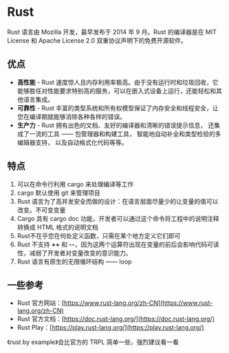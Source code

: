 # Rust

Rust 语言由 Mozilla 开发，最早发布于 2014 年 9 月。Rust 的编译器是在 MIT License 和 Apache License 2.0 双重协议声明下的免费开源软件。

## 优点

- **高性能** - Rust 速度惊人且内存利用率极高。由于没有运行时和垃圾回收，它能够胜任对性能要求特别高的服务，可以在嵌入式设备上运行，还能轻松和其他语言集成。
- **可靠性** - Rust 丰富的类型系统和所有权模型保证了内存安全和线程安全，让您在编译期就能够消除各种各样的错误。
- **生产力** - Rust 拥有出色的文档、友好的编译器和清晰的错误提示信息， 还集成了一流的工具 —— 包管理器和构建工具， 智能地自动补全和类型检验的多编辑器支持， 以及自动格式化代码等等。


## 特点

1. 可以在命令行利用 cargo 来处理编译等工作
2. cargo 默认使用 git 来管理项目
3. Rust 语言为了高并发安全而做的设计：在语言层面尽量少的让变量的值可以改变。不可变变量
4. Cargo 具有 cargo doc 功能，开发者可以通过这个命令将工程中的说明注释转换成 HTML 格式的说明文档
5. Rust不在乎您在何处定义函数，只需在某个地方定义它们即可
6. Rust 不支持 **++** 和 **--**，因为这两个运算符出现在变量的前后会影响代码可读性，减弱了开发者对变量改变的意识能力。
7. Rust 语言有原生的无限循环结构 —— loop


## 一些参考

- Rust 官方网站：[https://www.rust-lang.org/zh-CN](https://www.rust-lang.org/zh-CN)
- Rust 官方文档：[https://doc.rust-lang.org/](https://doc.rust-lang.org/)
- Rust Play：[https://play.rust-lang.org/](https://play.rust-lang.org/)

《rust by example》会比官方的 TRPL 简单一些，强烈建议看一看